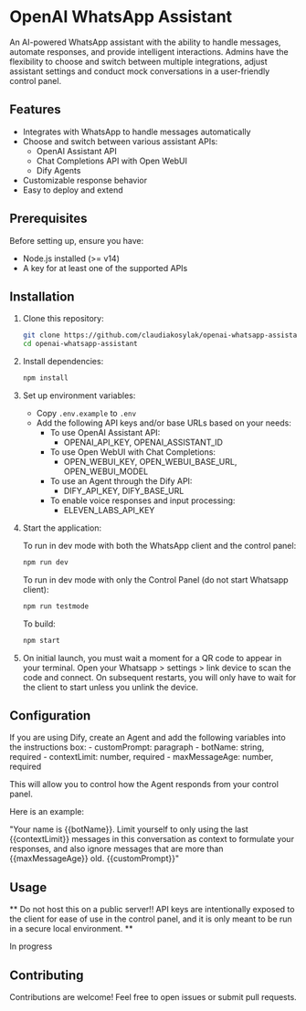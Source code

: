 # OpenAI WhatsApp Assistant

An AI-powered WhatsApp assistant with the ability to handle messages, automate responses, and provide intelligent interactions. Admins have the flexibility to choose and switch between multiple integrations, adjust assistant settings and conduct mock conversations in a user-friendly control panel.

## Features

- Integrates with WhatsApp to handle messages automatically
- Choose and switch between various assistant APIs:
    - OpenAI Assistant API
    - Chat Completions API with Open WebUI
    - Dify Agents
- Customizable response behavior
- Easy to deploy and extend

## Prerequisites

Before setting up, ensure you have:

- Node.js installed (>= v14)
- A key for at least one of the supported APIs

## Installation

1. Clone this repository:
   ```sh
   git clone https://github.com/claudiakosylak/openai-whatsapp-assistant.git
   cd openai-whatsapp-assistant
   ```

2. Install dependencies:
   ```sh
   npm install
   ```

3. Set up environment variables:
   - Copy `.env.example` to `.env`
   - Add the following API keys and/or base URLs based on your needs:
        - To use OpenAI Assistant API:
            - OPENAI_API_KEY, OPENAI_ASSISTANT_ID
        - To use Open WebUI with Chat Completions:
            - OPEN_WEBUI_KEY, OPEN_WEBUI_BASE_URL, OPEN_WEBUI_MODEL
        - To use an Agent through the Dify API:
            - DIFY_API_KEY, DIFY_BASE_URL
        - To enable voice responses and input processing:
            - ELEVEN_LABS_API_KEY

4. Start the application:

    To run in dev mode with both the WhatsApp client and the control panel:

    ```sh
    npm run dev
    ```

    To run in dev mode with only the Control Panel (do not start Whatsapp client):

    ```sh
    npm run testmode
    ```

    To build:
    
    ```sh
    npm start
    ```
5. On initial launch, you must wait a moment for a QR code to appear in your terminal. Open your Whatsapp > settings > link device to scan the code and connect. On subsequent restarts, you will only have to wait for the client to start unless you unlink the device.

## Configuration

If you are using Dify, create an Agent and add the following variables into the instructions box:
    - customPrompt: paragraph
    - botName: string, required
    - contextLimit: number, required
    - maxMessageAge: number, required

This will allow you to control how the Agent responds from your control panel.

Here is an example:

"Your name is {{botName}}. Limit yourself to only using the last {{contextLimit}} messages in this conversation as context to formulate your responses, and also ignore messages that are more than {{maxMessageAge}} old. {{customPrompt}}"

## Usage

** Do not host this on a public server!! API keys are intentionally exposed to the client for ease of use in the control panel, and it is only meant to be run in a secure local environment. **

In progress

## Contributing

Contributions are welcome! Feel free to open issues or submit pull requests.
